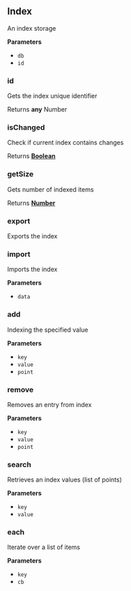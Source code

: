 <!-- Generated by documentation.js. Update this documentation by updating the source code. -->

## Index

An index storage

**Parameters**

-   `db`  
-   `id`  

### id

Gets the index unique identifier

Returns **any** Number

### isChanged

Check if current index contains changes

Returns **[Boolean](https://developer.mozilla.org/en-US/docs/Web/JavaScript/Reference/Global_Objects/Boolean)** 

### getSize

Gets number of indexed items

Returns **[Number](https://developer.mozilla.org/en-US/docs/Web/JavaScript/Reference/Global_Objects/Number)** 

### export

Exports the index

### import

Imports the index

**Parameters**

-   `data`  

### add

Indexing the specified value

**Parameters**

-   `key`  
-   `value`  
-   `point`  

### remove

Removes an entry from index

**Parameters**

-   `key`  
-   `value`  
-   `point`  

### search

Retrieves an index values (list of points)

**Parameters**

-   `key`  
-   `value`  

### each

Iterate over a list of items

**Parameters**

-   `key`  
-   `cb`  
